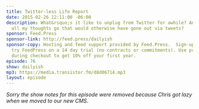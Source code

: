 ```yaml
---
title: Twitter-less Life Report
date: 2015-02-26 12:11:00 -06:00
description: What&rsquo;s it like to unplug from Twitter for awhile? And where do
  all my thoughts go that would otherwise have gone out via tweets?
sponsor: Feed.Press
sponsor-link: http://feed.press/dailyish
sponsor-copy: Hosting and feed support provided by Feed.Press.  Sign-up today and
  try FeedPress on a 14 day trial (no contracts or commitments). Use promo code "dailyish"
  during checkout to get 10% off your first year.
episode: 76
show: dailyish
mp3: https://media.transistor.fm/d8d06714.mp3
layout: episode
---
```


<em>Sorry the show notes for this episode were removed because Chris got lazy when we moved to our new CMS</em>.
